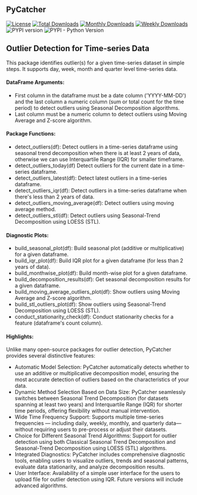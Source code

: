 ## PyCatcher
[![License](https://img.shields.io/badge/License-MIT-green.svg)](https://github.com/aseemanand/pycatcher/blob/main/LICENSE) [![Total Downloads](https://pepy.tech/badge/pycatcher)](https://pepy.tech/project/pycatcher) [![Monthly Downloads](https://pepy.tech/badge/pycatcher/month)](https://pepy.tech/project/pycatcher/month) [![Weekly Downloads](https://pepy.tech/badge/pycatcher/week)](https://pepy.tech/project/pycatcher/week) ![PYPI version](https://img.shields.io/pypi/v/pycatcher.svg) ![PYPI - Python Version](https://img.shields.io/pypi/pyversions/pycatcher.svg)

## Outlier Detection for Time-series Data
This package identifies outlier(s) for a given time-series dataset in simple steps. It supports day, week, month and 
quarter level time-series data.

#### DataFrame Arguments:
* First column in the dataframe must be a date column ('YYYY-MM-DD') and the last column a numeric column 
(sum or total count for the time period) to detect outliers using Seasonal Decomposition algorithms.
* Last column must be a numeric column to detect outliers using Moving Average and Z-score algorithm. 

#### Package Functions:
* detect_outliers(df): Detect outliers in a time-series dataframe using seasonal trend decomposition when there 
is at least 2 years of data, otherwise we can use Interquartile Range (IQR) for smaller timeframe.
* detect_outliers_today(df) Detect outliers for the current date in a time-series dataframe.
* detect_outliers_latest(df): Detect latest outliers in a time-series dataframe.
* detect_outliers_iqr(df): Detect outliers in a time-series dataframe when there's less than 2 years of data.
* detect_outliers_moving_average(df): Detect outliers using moving average method. 
* detect_outliers_stl(df): Detect outliers using Seasonal-Trend Decomposition using LOESS (STL).

#### Diagnostic Plots:
* build_seasonal_plot(df): Build seasonal plot (additive or multiplicative) for a given dataframe.
* build_iqr_plot(df): Build IQR plot for a given dataframe (for less than 2 years of data).
* build_monthwise_plot(df): Build month-wise plot for a given dataframe.
* build_decomposition_results(df): Get seasonal decomposition results for a given dataframe.
* build_moving_average_outliers_plot(df): Show outliers using Moving Average and Z-score algorithm.
* build_stl_outliers_plot(df): Show outliers using Seasonal-Trend Decomposition using LOESS (STL).
* conduct_stationarity_check(df): Conduct stationarity checks for a feature (dataframe's count column).

#### Highlights:
 Unlike many open-source packages for outlier detection, PyCatcher provides several distinctive features:
* Automatic Model Selection: 
PyCatcher automatically detects whether to use an additive or multiplicative
decomposition model, ensuring the most accurate detection of outliers based on the characteristics of your data.
* Dynamic Method Selection Based on Data Size:
PyCatcher seamlessly switches between Seasonal Trend Decomposition (for datasets spanning at least two years) and
Interquartile Range (IQR) for shorter time periods, offering flexibility without manual intervention.
* Wide Time Frequency Support:
Supports multiple time-series frequencies — including daily, weekly, monthly, and quarterly data—without requiring 
users to pre-process or adjust their datasets.
* Choice for Different Seasonal Trend Algorithms: Support for outlier detection using both Classical Seasonal Trend 
Decomposition 
and Seasonal-Trend Decomposition using LOESS (STL) algorithms.
* Integrated Diagnostics: PyCatcher includes comprehensive diagnostic tools, enabling users to visualize outliers, 
trends 
and seasonal patterns, evaluate data stationarity, and analyze decomposition results.
* User Interface: Availability of a simple user interface for the users to upload file for outlier detection using IQR.
Future versions will include advanced algorithms.
